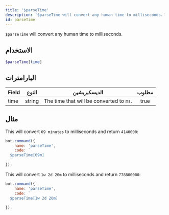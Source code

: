 ```yaml
---
title: '$parseTime'
description: '$parseTime will convert any human time to milliseconds.'
id: parseTime
---
```


`$parseTime` will convert any human time to milliseconds.

## الاستخدام

```php
$parseTime[time]
```

## البارامترات

| Field | النوع  | الديسكبربشين                             | مطلوب |
| ----- | ------ | ---------------------------------------- |:-----:|
| time  | string | The time that will be converted to `ms`. | true  |

## مثال

This will convert `69 minutes` to milliseconds and return `4140000`:

```javascript
bot.command({
    name: 'parseTime',
    code: `
  $parseTime[69m]
  `
});
```

This will convert `1w 2d 20m` to milliseconds and return `778800000`:

```javascript
bot.command({
    name: 'parseTime',
    code: `
  $parseTime[1w 2d 20m]
  `
});
```
